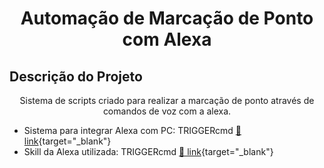 <h1 align="center">Automação de Marcação de Ponto com Alexa</h1>

## Descrição do Projeto
<p align="center">Sistema de scripts criado para realizar a marcação de ponto através de comandos de voz com a alexa.</p>


* Sistema para integrar Alexa com PC: TRIGGERcmd [🔗 link](https://www.triggercmd.com/user/auth/login){target="_blank"}
* Skill da Alexa utilizada: TRIGGERcmd [🔗 link](https://www.amazon.com/VanderMey-Consulting-LLC-TRIGGERcmd/dp/B06XFN2TZN){target="_blank"}
